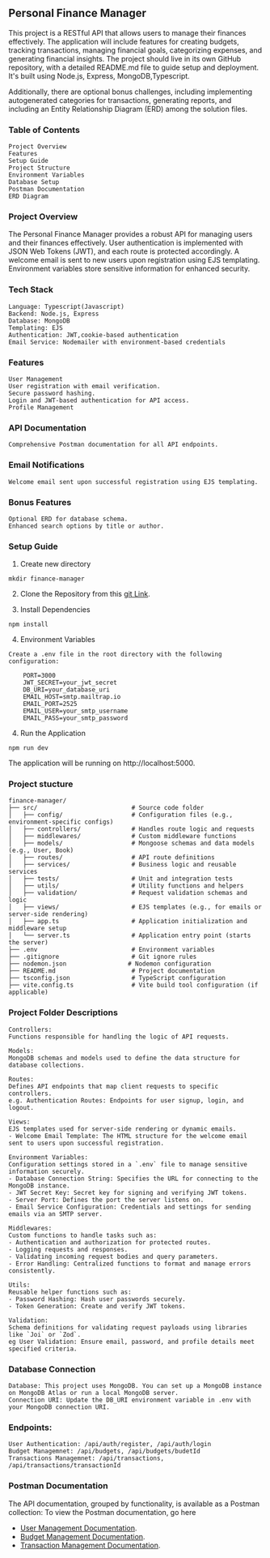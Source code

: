 ## Personal Finance Manager
 This project is a RESTful API  that allows users to manage their finances effectively. The application will include features for creating budgets, tracking transactions, managing financial goals, categorizing expenses, and generating financial insights. The project should live in its own GitHub repository, with a detailed README.md file to guide setup and deployment. It's built using Node.js, Express, MongoDB,Typescript. 

Additionally, there are optional bonus challenges, including implementing autogenerated categories for transactions, generating reports, and including an Entity Relationship Diagram (ERD) among the solution files.

### Table of Contents
    Project Overview
    Features
    Setup Guide
    Project Structure
    Environment Variables
    Database Setup
    Postman Documentation
    ERD Diagram


### Project Overview
The Personal Finance Manager provides a robust API for managing users and their finances effectively. User authentication is implemented with JSON Web Tokens (JWT), and each route is protected accordingly. A welcome email is sent to new users upon registration using EJS templating. Environment variables store sensitive information for enhanced security.

### Tech Stack
    Language: Typescript(Javascript)
    Backend: Node.js, Express
    Database: MongoDB
    Templating: EJS
    Authentication: JWT,cookie-based authentication
    Email Service: Nodemailer with environment-based credentials

### Features
    User Management
    User registration with email verification.
    Secure password hashing.
    Login and JWT-based authentication for API access.
    Profile Management

### API Documentation
    Comprehensive Postman documentation for all API endpoints.

### Email Notifications
    Welcome email sent upon successful registration using EJS templating.
### Bonus Features
    Optional ERD for database schema.
    Enhanced search options by title or author.

### Setup Guide
1. Create new directory
```
mkdir finance-manager

```

2. Clone the Repository from this
[git Link](https://github.com/Retpaul/Finance-Manager.git).

3. Install Dependencies
```
npm install

```
4. Environment Variables
```
Create a .env file in the root directory with the following configuration:

    PORT=3000
    JWT_SECRET=your_jwt_secret
    DB_URI=your_database_uri
    EMAIL_HOST=smtp.mailtrap.io
    EMAIL_PORT=2525
    EMAIL_USER=your_smtp_username
    EMAIL_PASS=your_smtp_password
```

4. Run the Application
```
npm run dev

```
The application will be running on http://localhost:5000.
### Project stucture
```
finance-manager/
├── src/                          # Source code folder
│   ├── config/                   # Configuration files (e.g., environment-specific configs)
│   ├── controllers/              # Handles route logic and requests
│   ├── middlewares/              # Custom middleware functions
│   ├── models/                   # Mongoose schemas and data models (e.g., User, Book)
│   ├── routes/                   # API route definitions
│   ├── services/                 # Business logic and reusable services
│   ├── tests/                    # Unit and integration tests
│   ├── utils/                    # Utility functions and helpers
│   ├── validation/               # Request validation schemas and logic
│   ├── views/                    # EJS templates (e.g., for emails or server-side rendering)
│   ├── app.ts                    # Application initialization and middleware setup
│   └── server.ts                 # Application entry point (starts the server)
├── .env                          # Environment variables
├── .gitignore                    # Git ignore rules
├── nodemon.json                 # Nodemon configuration
├── README.md                     # Project documentation
├── tsconfig.json                 # TypeScript configuration
├── vite.config.ts                # Vite build tool configuration (if applicable)
```


### Project Folder Descriptions

```
Controllers:
Functions responsible for handling the logic of API requests.

Models:
MongoDB schemas and models used to define the data structure for database collections.

Routes:
Defines API endpoints that map client requests to specific controllers.
e.g. Authentication Routes: Endpoints for user signup, login, and logout.

Views:
EJS templates used for server-side rendering or dynamic emails.
- Welcome Email Template: The HTML structure for the welcome email sent to users upon successful registration.

Environment Variables:
Configuration settings stored in a `.env` file to manage sensitive information securely.
- Database Connection String: Specifies the URL for connecting to the MongoDB instance.
- JWT Secret Key: Secret key for signing and verifying JWT tokens.
- Server Port: Defines the port the server listens on.
- Email Service Configuration: Credentials and settings for sending emails via an SMTP server.

Middlewares:
Custom functions to handle tasks such as:
- Authentication and authorization for protected routes.
- Logging requests and responses.
- Validating incoming request bodies and query parameters.
- Error Handling: Centralized functions to format and manage errors consistently.

Utils:
Reusable helper functions such as:
- Password Hashing: Hash user passwords securely.
- Token Generation: Create and verify JWT tokens.

Validation:
Schema definitions for validating request payloads using libraries like `Joi` or `Zod`.
eg User Validation: Ensure email, password, and profile details meet specified criteria.
```

### Database Connection
```
Database: This project uses MongoDB. You can set up a MongoDB instance on MongoDB Atlas or run a local MongoDB server.
Connection URI: Update the DB_URI environment variable in .env with your MongoDB connection URI.
```
### Endpoints:
```
User Authentication: /api/auth/register, /api/auth/login
Budget Managemnet: /api/budgets, /api/budgets/budetId
Transactions Managemnet: /api/transactions, /api/transactions/transactionId

```
### Postman Documentation

The API documentation, grouped by functionality, is available as a Postman collection:
To view the Postman documentation, go here 
* [User Management Documentation](https://documenter.getpostman.com/view/29921932/2sAYJ1n3EK).
* [Budget Management Documentation](https://documenter.getpostman.com/view/29921932/2sAYJ3FhVC).
* [Transaction Management Documentation](https://documenter.getpostman.com/view/29921932/2sAYJ3FhVD).

